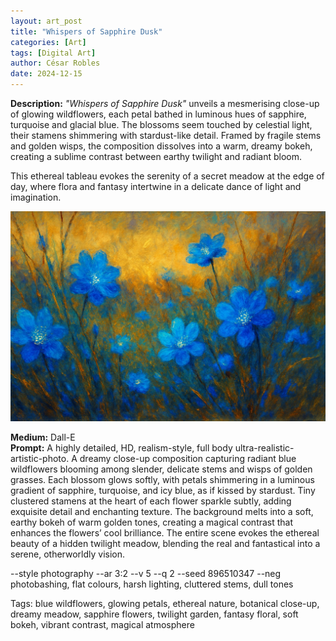 ```yaml
---
layout: art_post
title: "Whispers of Sapphire Dusk"
categories: [Art]
tags: [Digital Art]
author: César Robles
date: 2024-12-15
---
```

**Description:** *"Whispers of Sapphire Dusk"* unveils a mesmerising close-up of glowing wildflowers, each petal bathed in luminous hues of sapphire, turquoise and glacial blue. The blossoms seem touched by celestial light, their stamens shimmering with stardust-like detail. Framed by fragile stems and golden wisps, the composition dissolves into a warm, dreamy bokeh, creating a sublime contrast between earthy twilight and radiant bloom.

This ethereal tableau evokes the serenity of a secret meadow at the edge of day, where flora and fantasy intertwine in a delicate dance of light and imagination.

![Whispers of Sapphire Dusk](/imag/digital_art/whispers_of_sapphire_dusk.jpg)

**Medium:** Dall-E\
**Prompt:** A highly detailed, HD, realism-style,  full body ultra-realistic-artistic-photo. A dreamy close-up composition capturing radiant blue wildflowers blooming among slender, delicate stems and wisps of golden grasses. Each blossom glows softly, with petals shimmering in a luminous gradient of sapphire, turquoise, and icy blue, as if kissed by stardust. Tiny clustered stamens at the heart of each flower sparkle subtly, adding exquisite detail and enchanting texture. The background melts into a soft, earthy bokeh of warm golden tones, creating a magical contrast that enhances the flowers’ cool brilliance. The entire scene evokes the ethereal beauty of a hidden twilight meadow, blending the real and fantastical into a serene, otherworldly vision.

--style photography --ar 3:2 --v 5 --q 2 --seed 896510347 --neg photobashing, flat colours, harsh lighting, cluttered stems, dull tones

Tags: blue wildflowers, glowing petals, ethereal nature, botanical close-up, dreamy meadow, sapphire flowers, twilight garden, fantasy floral, soft bokeh, vibrant contrast, magical atmosphere
